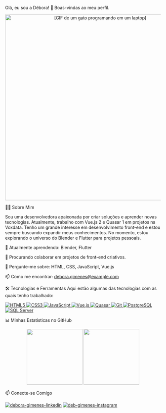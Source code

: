 Olá, eu sou a Débora! 👋 Boas-vindas ao meu perfil.
<p align="center">
<img src="https://www.google.com/search?q=https://media.giphy.com/media/v1.Y2lkPTc5MGI3NjExd2o0amZocnFnMHg4dDBxYTN2ZDMzcmRibWh4ZGJzajB5ajBqbzFhayZlcD12MV9pbnRlcm5hbF9naWZfYnlfaWQmY3Q9Zw/bGgsc5hpueFgs/giphy.gif" width="600" alt="[GIF de um gato programando em um laptop]">
</p>

👩‍💻 Sobre Mim

Sou uma desenvolvedora apaixonada por criar soluções e aprender novas tecnologias. Atualmente, trabalho com Vue.js 2 e Quasar 1 em projetos na Voxdata. Tenho um grande interesse em desenvolvimento front-end e estou sempre buscando expandir meus conhecimentos. No momento, estou explorando o universo do Blender e Flutter para projetos pessoais.

🌱 Atualmente aprendendo: Blender, Flutter

💼 Procurando colaborar em projetos de front-end criativos.

💬 Pergunte-me sobre: HTML, CSS, JavaScript, Vue.js

📫 Como me encontrar: debora.gimenes@example.com

🛠️ Tecnologias e Ferramentas
Aqui estão algumas das tecnologias com as quais tenho trabalhado:

<p align="left">
<a href="https://developer.mozilla.org/en-US/docs/Web/HTML" target="_blank" rel="noreferrer">
<img src="https://www.google.com/search?q=https://img.shields.io/badge/HTML5-%2523E34F26.svg%3Fstyle%3Dfor-the-badge%26logo%3Dhtml5%26logoColor%3Dwhite" alt="HTML5">
</a>
<a href="https://developer.mozilla.org/en-US/docs/Web/CSS" target="_blank" rel="noreferrer">
<img src="https://www.google.com/search?q=https://img.shields.io/badge/CSS3-%25231572B6.svg%3Fstyle%3Dfor-the-badge%26logo%3Dcss3%26logoColor%3Dwhite" alt="CSS3">
</a>
<a href="https://developer.mozilla.org/en-US/docs/Web/JavaScript" target="_blank" rel="noreferrer">
<img src="https://www.google.com/search?q=https://img.shields.io/badge/JavaScript-%2523F7DF1E.svg%3Fstyle%3Dfor-the-badge%26logo%3Djavascript%26logoColor%3Dblack" alt="JavaScript">
</a>
<a href="https://vuejs.org/" target="_blank" rel="noreferrer">
<img src="https://www.google.com/search?q=https://img.shields.io/badge/Vue.js-%25234FC08D.svg%3Fstyle%3Dfor-the-badge%26logo%3Dvue.js%26logoColor%3Dwhite" alt="Vue.js">
</a>
<a href="https://quasar.dev/" target="_blank" rel="noreferrer">
<img src="https://www.google.com/search?q=https://img.shields.io/badge/Quasar-%252300B4FF.svg%3Fstyle%3Dfor-the-badge%26logo%3Dquasar%26logoColor%3Dwhite" alt="Quasar">
</a>
<a href="https://git-scm.com/" target="_blank" rel="noreferrer">
<img src="https://www.google.com/search?q=https://img.shields.io/badge/GIT-%2523F05033.svg%3Fstyle%3Dfor-the-badge%26logo%3Dgit%26logoColor%3Dwhite" alt="Git">
</a>
<a href="https://www.postgresql.org" target="_blank" rel="noreferrer">
<img src="https://www.google.com/search?q=https://img.shields.io/badge/PostgreSQL-%25234169E1.svg%3Fstyle%3Dfor-the-badge%26logo%3Dpostgresql%26logoColor%3Dwhite" alt="PostgreSQL">
</a>
<a href="https://www.microsoft.com/pt-br/sql-server" target="_blank" rel="noreferrer">
<img src="https://www.google.com/search?q=https://img.shields.io/badge/Microsoft%2520SQL%2520Server-CC2927%3Fstyle%3Dfor-the-badge%26logo%3Dmicrosoftsqlserver%26logoColor%3Dwhite" alt="SQL Server">
</a>
</p>

📊 Minhas Estatísticas no GitHub
<p align="center">
<img height="180em" src="https://www.google.com/search?q=https://github-readme-stats.vercel.app/api%3Fusername%3DDebGimenes%26show_icons%3Dtrue%26theme%3Ddracula%26include_all_commits%3Dtrue%26count_private%3Dtrue"/>
<img height="180em" src="https://www.google.com/search?q=https://github-readme-stats.vercel.app/api/top-langs/%3Fusername%3DDebGimenes%26layout%3Dcompact%26langs_count%3D7%26theme%3Ddracula"/>
</p>

📫 Conecte-se Comigo
<p align="left">
<a href="https://www.google.com/search?q=https://linkedin.com/in/deboragimenes" target="blank"><img align="center" src="https://www.google.com/search?q=https://img.shields.io/badge/LinkedIn-0A66C2%3Fstyle%3Dfor-the-badge%26logo%3Dlinkedin%26logoColor%3Dwhite" alt="debora-gimenes-linkedin"/></a>
<a href="https://www.google.com/search?q=https://instagram.com/deb.gimenes" target="blank"><img align="center" src="https://img.shields.io/badge/Instagram-E4405F?style=for-the-badge&logo=instagram&logoColor=white" alt="deb-gimenes-instagram"/></a>
</p>
